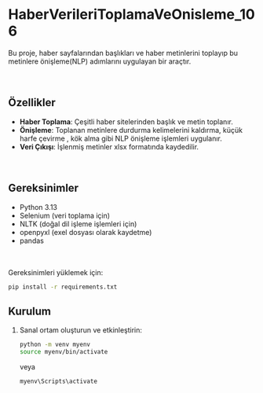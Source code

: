# HaberVerileriToplamaVeOnisleme_106

Bu proje, haber sayfalarından başlıkları ve haber metinlerini toplayıp bu metinlere önişleme(NLP) adımlarını uygulayan bir araçtır. <br/><br/><br/>

## Özellikler

- **Haber Toplama**: Çeşitli haber sitelerinden başlık ve metin toplanır.
- **Önişleme**: Toplanan metinlere durdurma kelimelerini kaldırma, küçük harfe çevirme , kök alma gibi NLP önişleme işlemleri uygulanır.
- **Veri Çıkışı**: İşlenmiş metinler xlsx formatında kaydedilir. <br/><br/><br/>

  

## Gereksinimler

- Python 3.13
- Selenium (veri toplama için)
- NLTK  (doğal dil işleme işlemleri için)
- openpyxl (exel dosyası olarak kaydetme)
- pandas     <br/><br/><br/>

Gereksinimleri yüklemek için:

```bash
pip install -r requirements.txt
```



## Kurulum
1. Sanal ortam oluşturun ve etkinleştirin:
   ```bash
   python -m venv myenv
   source myenv/bin/activate  
   ```
   veya
   ```bash
   myenv\Scripts\activate
   ```
 
